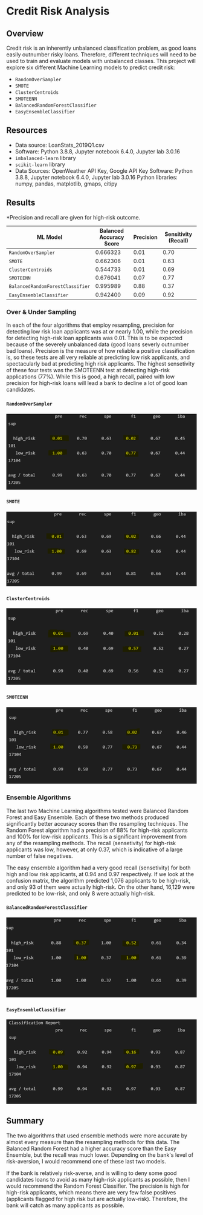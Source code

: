 # Credit Risk Analysis

## Overview
Credit risk is an inherently unbalanced classification problem, as good loans easily outnumber risky loans. Therefore, different techniques will need to be used to train and evaluate models with unbalanced classes.  This project will explore six different Machine Learning models to predict credit risk:

- `RandomOverSampler`
- `SMOTE`
- `ClusterCentroids`
- `SMOTEENN`
- `BalancedRandomForestClassifier`
- `EasyEnsembleClassifier`

## Resources
- Data source: LoanStats_2019Q1.csv
- Software: Python 3.8.8, Jupyter notebook 6.4.0, Jupyter lab 3.0.16
- `imbalanced-learn` library
- `scikit-learn` library
- 
    Data Sources: OpenWeather API Key, Google API Key
    Software: Python 3.8.8, Jupyter notebook 6.4.0, Jupyter lab 3.0.16
    Python libraries: numpy, pandas, matplotlib, gmaps, citipy



## Results 
*Precision and recall are given for high-risk outcome.

| ML Model                        | Balanced Accuracy Score | Precision | Sensitivity (Recall) |
| ------------------------------- | ----------------------- |-----------| -------------------- |          
| `RandomOverSampler`             | 0.666323                | 0.01      | 0.70                 |
| `SMOTE`                         | 0.662306                | 0.01      | 0.63                 |
| `ClusterCentroids`              | 0.544733                | 0.01      | 0.69                 |
| `SMOTEENN`                      | 0.676041                | 0.07      | 0.77                 |
| `BalancedRandomForestClassifier`| 0.995989                | 0.88      | 0.37                 |
| `EasyEnsembleClassifier`        | 0.942400                | 0.09      | 0.92                 |

### Over & Under Sampling
In each of the four algorithms that employ resampling,  precision for detecting low risk loan applicants was at or nearly 1.00, while the precision for detecting high-risk loan applicants was 0.01.  This is to be expected because of the severely unbalanced data (good loans severly outnumber bad loans).  Precision is the measure of how reliable a positive classification is, so these tests are all very reliable at predicting low risk applicants, and spectacularly bad at predicting high risk applicants.  The highest sensetivity of these four tests was the SMOTEENN test at detecting high-risk applications (77%).  While this is good, a high recall, paired with low precision for high-risk loans will lead a bank to decline a lot of good loan candidates. 

#### `RandomOverSampler`
![](Images/oversampling.PNG)

#### `SMOTE`
![](Images/smote.PNG)

#### `ClusterCentroids`
![](Images/undersampling_clustercentroid.PNG)

#### `SMOTEENN`
![](Images/combination_smoteenn.PNG)

### Ensemble Algorithms
The last two Machine Learning algorithms tested were Balanced Random Forest and Easy Ensemble.  Each of these two methods produced significantly better accuracy scores than the resampling techniques. The Random Forest algorithm had a precision of 88% for high-risk applicants and 100% for low-risk applicants.  This is a significant improvement from any of the resampling methods.  The recall (sensetivity) for high-risk applicants was low, however, at only 0.37, which is indicative of a large number of false negatives.

The easy ensemble algorithm had a very good recall (sensetivity) for both high and low risk applicants, at 0.94 and 0.97 respectively.  If we look at the confusion matrix, the algorithm predicted 1,076 applicants to be high-risk, and only 93 of them were actually high-risk.  On the other hand, 16,129 were predicted to be low-risk, and only 8 were actually high-risk.

#### `BalancedRandomForestClassifier`
![](Images/ensemble_randomforest.PNG)

#### `EasyEnsembleClassifier`
![](Images/easyensembleclassifier.PNG)

## Summary
The two algorithms that used ensemble methods were more accurate by almost every measure than the resampling methods for this data.  The Balanced Random Forest had a higher accuracy score than the Easy Ensemble, but the recall was much lower.  Depending on the bank's level of risk-aversion, I would recommend one of these last two models.

If the bank is relatively risk-averse, and is willing to deny some good candidates loans to avoid as many high-risk applicants as possible, then I would recommend the Random Forest Classifier.  The precision is high for high-risk applicants, which means there are very few false positives (applicants flagged for high risk but are actually low-risk).  Therefore, the bank will catch as many applicants as possible.
